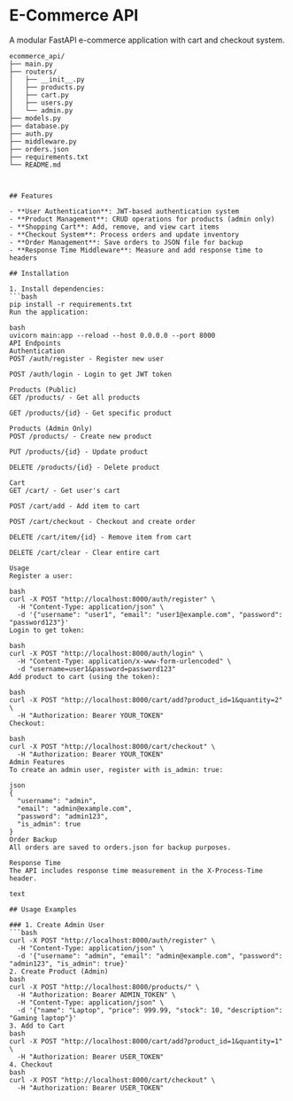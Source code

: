 # E-Commerce API

A modular FastAPI e-commerce application with cart and checkout system.

```
ecommerce_api/
├── main.py
├── routers/
│   ├── __init__.py
│   ├── products.py
│   ├── cart.py
│   ├── users.py
│   └── admin.py
├── models.py
├── database.py
├── auth.py
├── middleware.py
├── orders.json
├── requirements.txt
└── README.md



## Features

- **User Authentication**: JWT-based authentication system
- **Product Management**: CRUD operations for products (admin only)
- **Shopping Cart**: Add, remove, and view cart items
- **Checkout System**: Process orders and update inventory
- **Order Management**: Save orders to JSON file for backup
- **Response Time Middleware**: Measure and add response time to headers

## Installation

1. Install dependencies:
```bash
pip install -r requirements.txt
Run the application:

bash
uvicorn main:app --reload --host 0.0.0.0 --port 8000
API Endpoints
Authentication
POST /auth/register - Register new user

POST /auth/login - Login to get JWT token

Products (Public)
GET /products/ - Get all products

GET /products/{id} - Get specific product

Products (Admin Only)
POST /products/ - Create new product

PUT /products/{id} - Update product

DELETE /products/{id} - Delete product

Cart
GET /cart/ - Get user's cart

POST /cart/add - Add item to cart

POST /cart/checkout - Checkout and create order

DELETE /cart/item/{id} - Remove item from cart

DELETE /cart/clear - Clear entire cart

Usage
Register a user:

bash
curl -X POST "http://localhost:8000/auth/register" \
  -H "Content-Type: application/json" \
  -d '{"username": "user1", "email": "user1@example.com", "password": "password123"}'
Login to get token:

bash
curl -X POST "http://localhost:8000/auth/login" \
  -H "Content-Type: application/x-www-form-urlencoded" \
  -d "username=user1&password=password123"
Add product to cart (using the token):

bash
curl -X POST "http://localhost:8000/cart/add?product_id=1&quantity=2" \
  -H "Authorization: Bearer YOUR_TOKEN"
Checkout:

bash
curl -X POST "http://localhost:8000/cart/checkout" \
  -H "Authorization: Bearer YOUR_TOKEN"
Admin Features
To create an admin user, register with is_admin: true:

json
{
  "username": "admin",
  "email": "admin@example.com",
  "password": "admin123",
  "is_admin": true
}
Order Backup
All orders are saved to orders.json for backup purposes.

Response Time
The API includes response time measurement in the X-Process-Time header.

text

## Usage Examples

### 1. Create Admin User
```bash
curl -X POST "http://localhost:8000/auth/register" \
  -H "Content-Type: application/json" \
  -d '{"username": "admin", "email": "admin@example.com", "password": "admin123", "is_admin": true}'
2. Create Product (Admin)
bash
curl -X POST "http://localhost:8000/products/" \
  -H "Authorization: Bearer ADMIN_TOKEN" \
  -H "Content-Type: application/json" \
  -d '{"name": "Laptop", "price": 999.99, "stock": 10, "description": "Gaming laptop"}'
3. Add to Cart
bash
curl -X POST "http://localhost:8000/cart/add?product_id=1&quantity=1" \
  -H "Authorization: Bearer USER_TOKEN"
4. Checkout
bash
curl -X POST "http://localhost:8000/cart/checkout" \
  -H "Authorization: Bearer USER_TOKEN"